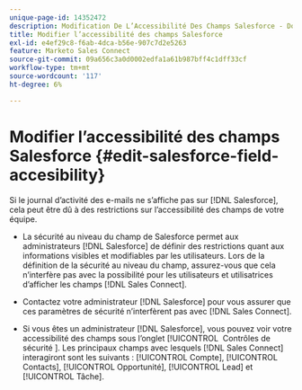 ```yaml
---
unique-page-id: 14352472
description: Modification De L’Accessibilité Des Champs Salesforce - Documents Marketo - Documentation Du Produit
title: Modifier l’accessibilité des champs Salesforce
exl-id: e4ef29c8-f6ab-4dca-b56e-907c7d2e5263
feature: Marketo Sales Connect
source-git-commit: 09a656c3a0d0002edfa1a61b987bff4c1dff33cf
workflow-type: tm+mt
source-wordcount: '117'
ht-degree: 6%

---
```


# Modifier l’accessibilité des champs Salesforce {#edit-salesforce-field-accesibility}

Si le journal d’activité des e-mails ne s’affiche pas sur [!DNL Salesforce], cela peut être dû à des restrictions sur l’accessibilité des champs de votre équipe.

* La sécurité au niveau du champ de Salesforce permet aux administrateurs [!DNL Salesforce] de définir des restrictions quant aux informations visibles et modifiables par les utilisateurs. Lors de la définition de la sécurité au niveau du champ, assurez-vous que cela n’interfère pas avec la possibilité pour les utilisateurs et utilisatrices d’afficher les champs [!DNL Sales Connect].

* Contactez votre administrateur [!DNL Salesforce] pour vous assurer que ces paramètres de sécurité n’interfèrent pas avec [!DNL Sales Connect].

* Si vous êtes un administrateur [!DNL Salesforce], vous pouvez voir votre accessibilité des champs sous l’onglet [!UICONTROL &#x200B; Contrôles de sécurité &#x200B;]. Les principaux champs avec lesquels [!DNL Sales Connect] interagiront sont les suivants : [!UICONTROL Compte], [!UICONTROL Contacts], [!UICONTROL Opportunité], [!UICONTROL Lead] et [!UICONTROL Tâche].
